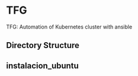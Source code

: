 # TFG
TFG: Automation of Kubernetes cluster with ansible

## Directory Structure



## instalacion_ubuntu


